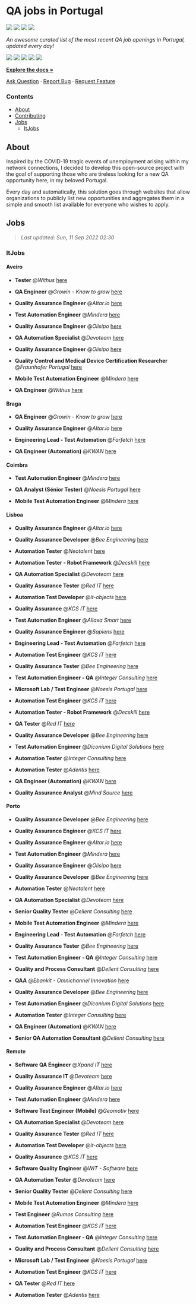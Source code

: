 QA jobs in Portugal
========================

![](https://img.shields.io/static/v1?label=%F0%9F%8C%9F&message=If%20Useful&color=BC4E99)
[![](https://img.shields.io/github/stars/sergiomartins8/qa-jobs-in-portugal)](https://github.com/sergiomartins8/qa-jobs-in-portugal/stargazers)
[![](https://img.shields.io/github/forks/sergiomartins8/qa-jobs-in-portugal)](https://github.com/sergiomartins8/qa-jobs-in-portugal/network/members)
[![](https://img.shields.io/badge/-sergiomartins8-blue?logo=Linkedin&logoColor=white)](https://www.linkedin.com/in/sergiomartins8/)

_An awesome curated list of the most recent QA job openings in Portugal, updated every day!_

[![](https://img.shields.io/github/v/release/sergiomartins8/qa-jobs-in-portugal)](https://github.com/sergiomartins8/qa-jobs-in-portugal/releases)
[![](https://github.com/sergiomartins8/qa-jobs-in-portugal/workflows/release/badge.svg)](https://github.com/sergiomartins8/qa-jobs-in-portugal/actions?query=workflow%3Arelease)
[![](https://img.shields.io/github/issues/sergiomartins8/qa-jobs-in-portugal)](https://github.com/sergiomartins8/qa-jobs-in-portugal/issues)
[![](https://img.shields.io/github/contributors/sergiomartins8/qa-jobs-in-portugal)](https://github.com/sergiomartins8/qa-jobs-in-portugal/graphs/contributors)
[![](https://img.shields.io/github/license/sergiomartins8/qa-jobs-in-portugal)](https://github.com/sergiomartins8/qa-jobs-in-portugal/blob/master/LICENSE)

**[Explore the docs »](https://github.com/sergiomartins8/qa-jobs-in-portugal/blob/master/docs/DOCUMENTATION.md)**

[Ask Question](https://github.com/sergiomartins8/qa-jobs-in-portugal/issues) 
·
[Report Bug](https://github.com/sergiomartins8/qa-jobs-in-portugal/issues)
·
[Request Feature](https://github.com/sergiomartins8/qa-jobs-in-portugal/issues)

### Contents
* [About](#about)
* [Contributing](https://github.com/sergiomartins8/qa-jobs-in-portugal/blob/master/docs/CONTRIBUTING.md)
* [Jobs](#jobs)
  * [ItJobs](#itjobs)

## About
Inspired by the COVID-19 tragic events of unemployment arising within my network connections, I decided to develop this open-source project with the goal of supporting those who are tireless looking for a new QA opportunity here, in my beloved Portugal.

Every day and automatically, this solution goes through websites that allow organizations to publicly list new opportunities and aggregates them in a simple and smooth list available for everyone who wishes to apply.

Jobs
---------

> _Last updated: Sun, 11 Sep 2022 02:30_

### ItJobs

#### Aveiro

- **Tester** @_Withus_ [here](https://www.itjobs.pt/oferta/441750/tester)


- **QA Engineer** @_Growin - Know to grow_ [here](https://www.itjobs.pt/oferta/440265/qa-engineer)


- **Quality Assurance Engineer** @_Altar.io_ [here](https://www.itjobs.pt/oferta/441740/quality-assurance-engineer)


- **Test Automation Engineer** @_Mindera_ [here](https://www.itjobs.pt/oferta/441120/test-automation-engineer)


- **Quality Assurance Engineer** @_Olisipo_ [here](https://www.itjobs.pt/oferta/440177/quality-assurance-engineer)


- **QA Automation Specialist** @_Devoteam_ [here](https://www.itjobs.pt/oferta/440639/qa-automation-specialist)


- **Quality Assurance Engineer** @_Olisipo_ [here](https://www.itjobs.pt/oferta/440163/quality-assurance-engineer)


- **Quality Control and Medical Device Certification Researcher** @_Fraunhofer Portugal_ [here](https://www.itjobs.pt/oferta/441367/quality-control-and-medical-device-certification-researcher)


- **Mobile Test Automation Engineer** @_Mindera_ [here](https://www.itjobs.pt/oferta/440146/mobile-test-automation-engineer)


- **QA Engineer** @_Withus_ [here](https://www.itjobs.pt/oferta/440478/qa-engineer)

#### Braga

- **QA Engineer** @_Growin - Know to grow_ [here](https://www.itjobs.pt/oferta/440265/qa-engineer)


- **Quality Assurance Engineer** @_Altar.io_ [here](https://www.itjobs.pt/oferta/441740/quality-assurance-engineer)


- **Engineering Lead - Test Automation** @_Farfetch_ [here](https://www.itjobs.pt/oferta/441074/engineering-lead-test-automation)


- **QA Engineer (Automation)** @_KWAN_ [here](https://www.itjobs.pt/oferta/441054/qa-engineer-automation)

#### Coimbra

- **Test Automation Engineer** @_Mindera_ [here](https://www.itjobs.pt/oferta/441120/test-automation-engineer)


- **QA Analyst (Sénior Tester)** @_Noesis Portugal_ [here](https://www.itjobs.pt/oferta/439945/qa-analyst-senior-tester)


- **Mobile Test Automation Engineer** @_Mindera_ [here](https://www.itjobs.pt/oferta/440146/mobile-test-automation-engineer)

#### Lisboa

- **Quality Assurance Engineer** @_Altar.io_ [here](https://www.itjobs.pt/oferta/441740/quality-assurance-engineer)


- **Quality Assurance Developer** @_Bee Engineering_ [here](https://www.itjobs.pt/oferta/440741/quality-assurance-developer)


- **Automation Tester** @_Neotalent_ [here](https://www.itjobs.pt/oferta/441515/automation-tester)


- **Automation Tester - Robot Framework** @_Decskill_ [here](https://www.itjobs.pt/oferta/441223/automation-tester-robot-framework)


- **QA Automation Specialist** @_Devoteam_ [here](https://www.itjobs.pt/oferta/440639/qa-automation-specialist)


- **Quality Assurance Tester** @_Red IT_ [here](https://www.itjobs.pt/oferta/441157/quality-assurance-tester)


- **Automation Test Developer** @_it-objects_ [here](https://www.itjobs.pt/oferta/441568/automation-test-developer)


- **Quality Assurance** @_KCS IT_ [here](https://www.itjobs.pt/oferta/441411/quality-assurance)


- **Test Automation Engineer** @_Allaxa Smart_ [here](https://www.itjobs.pt/oferta/440505/test-automation-engineer)


- **Quality Assurance Engineer** @_Sapiens_ [here](https://www.itjobs.pt/oferta/442280/quality-assurance-engineer)


- **Engineering Lead - Test Automation** @_Farfetch_ [here](https://www.itjobs.pt/oferta/441074/engineering-lead-test-automation)


- **Automation Test Engineer** @_KCS IT_ [here](https://www.itjobs.pt/oferta/440903/automation-test-engineer)


- **Quality Assurance Tester** @_Bee Engineering_ [here](https://www.itjobs.pt/oferta/441808/quality-assurance-tester)


- **Test Automation Engineer - QA** @_Integer Consulting_ [here](https://www.itjobs.pt/oferta/440413/test-automation-engineer-qa)


- **Microsoft Lab / Test Engineer** @_Noesis Portugal_ [here](https://www.itjobs.pt/oferta/439746/microsoft-lab-test-engineer)


- **Automation Test Engineer** @_KCS IT_ [here](https://www.itjobs.pt/oferta/440830/automation-test-engineer)


- **Automation Tester - Robot Framework** @_Decskill_ [here](https://www.itjobs.pt/oferta/441302/automation-tester-robot-framework)


- **QA Tester** @_Red IT_ [here](https://www.itjobs.pt/oferta/441679/qa-tester)


- **Quality Assurance Developer** @_Bee Engineering_ [here](https://www.itjobs.pt/oferta/440392/quality-assurance-developer)


- **Test Automation Engineer** @_Diconium Digital Solutions_ [here](https://www.itjobs.pt/oferta/441132/test-automation-engineer)


- **Automation Tester** @_Integer Consulting_ [here](https://www.itjobs.pt/oferta/442144/automation-tester)


- **Automation Tester** @_Adentis_ [here](https://www.itjobs.pt/oferta/442274/automation-tester)


- **QA Engineer (Automation)** @_KWAN_ [here](https://www.itjobs.pt/oferta/441054/qa-engineer-automation)


- **Quality Assurance Analyst** @_Mind Source_ [here](https://www.itjobs.pt/oferta/442585/quality-assurance-analyst)

#### Porto

- **Quality Assurance Developer** @_Bee Engineering_ [here](https://www.itjobs.pt/oferta/440745/quality-assurance-developer)


- **Quality Assurance Engineer** @_KCS IT_ [here](https://www.itjobs.pt/oferta/441271/quality-assurance-engineer)


- **Quality Assurance Engineer** @_Altar.io_ [here](https://www.itjobs.pt/oferta/441740/quality-assurance-engineer)


- **Test Automation Engineer** @_Mindera_ [here](https://www.itjobs.pt/oferta/441120/test-automation-engineer)


- **Quality Assurance Engineer** @_Olisipo_ [here](https://www.itjobs.pt/oferta/441005/quality-assurance-engineer)


- **Quality Assurance Developer** @_Bee Engineering_ [here](https://www.itjobs.pt/oferta/440741/quality-assurance-developer)


- **Automation Tester** @_Neotalent_ [here](https://www.itjobs.pt/oferta/441515/automation-tester)


- **QA Automation Specialist** @_Devoteam_ [here](https://www.itjobs.pt/oferta/440639/qa-automation-specialist)


- **Senior Quality Tester** @_Dellent Consulting_ [here](https://www.itjobs.pt/oferta/440503/senior-quality-tester)


- **Mobile Test Automation Engineer** @_Mindera_ [here](https://www.itjobs.pt/oferta/440146/mobile-test-automation-engineer)


- **Engineering Lead - Test Automation** @_Farfetch_ [here](https://www.itjobs.pt/oferta/441074/engineering-lead-test-automation)


- **Quality Assurance Tester** @_Bee Engineering_ [here](https://www.itjobs.pt/oferta/441808/quality-assurance-tester)


- **Test Automation Engineer - QA** @_Integer Consulting_ [here](https://www.itjobs.pt/oferta/440413/test-automation-engineer-qa)


- **Quality and Process Consultant** @_Dellent Consulting_ [here](https://www.itjobs.pt/oferta/441684/quality-and-process-consultant)


- **QAA** @_Ebankit - Omnichannel Innovation_ [here](https://www.itjobs.pt/oferta/441554/qaa)


- **Quality Assurance Developer** @_Bee Engineering_ [here](https://www.itjobs.pt/oferta/440392/quality-assurance-developer)


- **Test Automation Engineer** @_Diconium Digital Solutions_ [here](https://www.itjobs.pt/oferta/441132/test-automation-engineer)


- **Automation Tester** @_Integer Consulting_ [here](https://www.itjobs.pt/oferta/442144/automation-tester)


- **QA Engineer (Automation)** @_KWAN_ [here](https://www.itjobs.pt/oferta/441054/qa-engineer-automation)


- **Senior QA Automation Consultant** @_Dellent Consulting_ [here](https://www.itjobs.pt/oferta/439884/senior-qa-automation-consultant)

#### Remote

- **Software QA Engineer** @_Xpand IT_ [here](https://www.itjobs.pt/oferta/442439/software-qa-engineer)


- **Quality Assurance IT** @_Devoteam_ [here](https://www.itjobs.pt/oferta/441152/quality-assurance-it)


- **Quality Assurance Engineer** @_Altar.io_ [here](https://www.itjobs.pt/oferta/441740/quality-assurance-engineer)


- **Test Automation Engineer** @_Mindera_ [here](https://www.itjobs.pt/oferta/441120/test-automation-engineer)


- **Software Test Engineer (Mobile)** @_Geomotiv_ [here](https://www.itjobs.pt/oferta/440872/software-test-engineer-mobile)


- **QA Automation Specialist** @_Devoteam_ [here](https://www.itjobs.pt/oferta/440639/qa-automation-specialist)


- **Quality Assurance Tester** @_Red IT_ [here](https://www.itjobs.pt/oferta/441157/quality-assurance-tester)


- **Automation Test Developer** @_it-objects_ [here](https://www.itjobs.pt/oferta/441568/automation-test-developer)


- **Quality Assurance** @_KCS IT_ [here](https://www.itjobs.pt/oferta/441411/quality-assurance)


- **Software Quality Engineer** @_WIT - Software_ [here](https://www.itjobs.pt/oferta/440263/software-quality-engineer)


- **QA Automation Tester** @_Devoteam_ [here](https://www.itjobs.pt/oferta/441736/qa-automation-tester)


- **Senior Quality Tester** @_Dellent Consulting_ [here](https://www.itjobs.pt/oferta/440503/senior-quality-tester)


- **Mobile Test Automation Engineer** @_Mindera_ [here](https://www.itjobs.pt/oferta/440146/mobile-test-automation-engineer)


- **Test Engineer** @_Rumos Consulting_ [here](https://www.itjobs.pt/oferta/442118/test-engineer)


- **Automation Test Engineer** @_KCS IT_ [here](https://www.itjobs.pt/oferta/440903/automation-test-engineer)


- **Test Automation Engineer - QA** @_Integer Consulting_ [here](https://www.itjobs.pt/oferta/440413/test-automation-engineer-qa)


- **Quality and Process Consultant** @_Dellent Consulting_ [here](https://www.itjobs.pt/oferta/441684/quality-and-process-consultant)


- **Microsoft Lab / Test Engineer** @_Noesis Portugal_ [here](https://www.itjobs.pt/oferta/439746/microsoft-lab-test-engineer)


- **Automation Test Engineer** @_KCS IT_ [here](https://www.itjobs.pt/oferta/440830/automation-test-engineer)


- **QA Tester** @_Red IT_ [here](https://www.itjobs.pt/oferta/441679/qa-tester)


- **Automation Tester** @_Adentis_ [here](https://www.itjobs.pt/oferta/442274/automation-tester)

